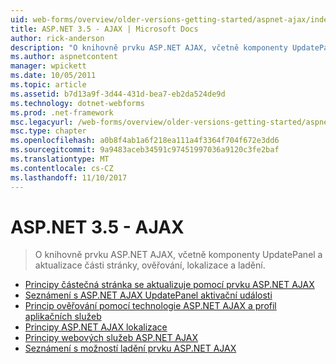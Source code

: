 ```yaml
---
uid: web-forms/overview/older-versions-getting-started/aspnet-ajax/index
title: ASP.NET 3.5 - AJAX | Microsoft Docs
author: rick-anderson
description: "O knihovně prvku ASP.NET AJAX, včetně komponenty UpdatePanel a aktualizace části stránky, ověřování, lokalizace a ladění."
ms.author: aspnetcontent
manager: wpickett
ms.date: 10/05/2011
ms.topic: article
ms.assetid: b7d13a9f-3d44-431d-bea7-eb2da524de9d
ms.technology: dotnet-webforms
ms.prod: .net-framework
msc.legacyurl: /web-forms/overview/older-versions-getting-started/aspnet-ajax
msc.type: chapter
ms.openlocfilehash: a0b8f4ab1a6f218ea111a4f3364f704f672e3dd6
ms.sourcegitcommit: 9a9483aceb34591c97451997036a9120c3fe2baf
ms.translationtype: MT
ms.contentlocale: cs-CZ
ms.lasthandoff: 11/10/2017
---
```

<a name="aspnet-35---ajax"></a>ASP.NET 3.5 - AJAX
====================
> O knihovně prvku ASP.NET AJAX, včetně komponenty UpdatePanel a aktualizace části stránky, ověřování, lokalizace a ladění.


- [Principy částečná stránka se aktualizuje pomocí prvku ASP.NET AJAX](understanding-partial-page-updates-with-asp-net-ajax.md)
- [Seznámení s ASP.NET AJAX UpdatePanel aktivační události](understanding-asp-net-ajax-updatepanel-triggers.md)
- [Princip ověřování pomocí technologie ASP.NET AJAX a profil aplikačních služeb](understanding-asp-net-ajax-authentication-and-profile-application-services.md)
- [Principy ASP.NET AJAX lokalizace](understanding-asp-net-ajax-localization.md)
- [Principy webových služeb ASP.NET AJAX](understanding-asp-net-ajax-web-services.md)
- [Seznámení s možností ladění prvku ASP.NET AJAX](understanding-asp-net-ajax-debugging-capabilities.md)

